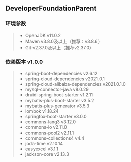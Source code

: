 ## DeveloperFoundationParent

### 环境参数
> - OpenJDK v11.0.2  
> - Maven v3.8.0及以上（推荐：v3.8.6）  
> - Git v2.37.0及以上（推荐v2.37.0）

### 依赖版本 v1.0.0
> - spring-boot-dependencies v2.6.12
> - spring-cloud-dependencies v2021.0.1
> - spring-cloud-alibaba-dependencies v2021.0.1.0
> - mysql-connector-java v8.0.29
> - druid-spring-boot-starter v1.2.11
> - mybatis-plus-boot-starter v3.5.2
> - mybatis-plus-generator v3.5.3
> - lombok v1.18.24
> - springfox-boot-starter v3.0.0
> - commons-lang3 v3.12.0
> - commons-io v2.11.0
> - commons-pool2 v2.11.1
> - commons-collections4 v4.4
> - joda-time v2.10.14
> - easyexcel v3.1.1
> - jackson-core v2.13.3